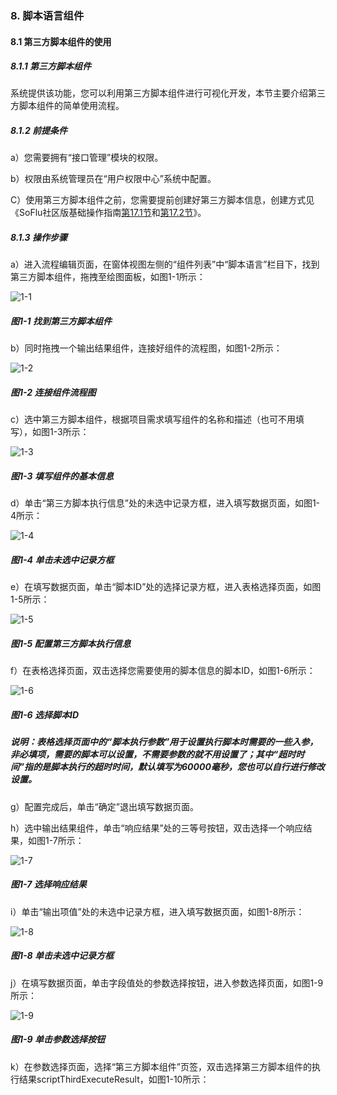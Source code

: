 ### 8. 脚本语言组件

#### 8.1 第三方脚本组件的使用

##### 8.1.1 第三方脚本组件

系统提供该功能，您可以利用第三方脚本组件进行可视化开发，本节主要介绍第三方脚本组件的简单使用流程。

##### 8.1.2 前提条件

a）您需要拥有“接口管理”模块的权限。

b）权限由系统管理员在“用户权限中心”系统中配置。

C）使用第三方脚本组件之前，您需要提前创建好第三方脚本信息，创建方式见《SoFlu社区版基础操作指南[第17.1节](https://gitee.com/feisuanyz/SoFlu-adp/blob/master/SoFlu%E7%A4%BE%E5%8C%BA%E7%89%88%E6%95%99%E7%A8%8B/SoFlu%E7%A4%BE%E5%8C%BA%E7%89%88%E5%9F%BA%E7%A1%80%E6%93%8D%E4%BD%9C%E6%8C%87%E5%8D%97/17.%20%E7%AC%AC%E4%B8%89%E6%96%B9%E8%84%9A%E6%9C%AC/1.%20%E7%AC%AC%E4%B8%89%E6%96%B9%E8%84%9A%E6%9C%AC.md#11-%E6%96%B0%E5%A2%9E%E7%AC%AC%E4%B8%89%E6%96%B9%E8%84%9A%E6%9C%AC%E6%A8%A1%E5%9D%97)和[第17.2节](https://gitee.com/feisuanyz/SoFlu-adp/blob/master/SoFlu%E7%A4%BE%E5%8C%BA%E7%89%88%E6%95%99%E7%A8%8B/SoFlu%E7%A4%BE%E5%8C%BA%E7%89%88%E5%9F%BA%E7%A1%80%E6%93%8D%E4%BD%9C%E6%8C%87%E5%8D%97/17.%20%E7%AC%AC%E4%B8%89%E6%96%B9%E8%84%9A%E6%9C%AC/1.%20%E7%AC%AC%E4%B8%89%E6%96%B9%E8%84%9A%E6%9C%AC.md#12-%E6%96%B0%E5%A2%9Epython%E8%84%9A%E6%9C%AC)》。

##### 8.1.3 操作步骤

a）进入流程编辑页面，在窗体视图左侧的“组件列表”中“脚本语言”栏目下，找到第三方脚本组件，拖拽至绘图面板，如图1-1所示：

![1-1](https://www.feisuanyz.com/fsimage/zc-image/cz_22_7_1_1.png)

##### 图1-1 找到第三方脚本组件

b）同时拖拽一个输出结果组件，连接好组件的流程图，如图1-2所示：

![1-2](https://www.feisuanyz.com/fsimage/zc-image/cz_22_7_1_1.png)

##### 图1-2 连接组件流程图

c）选中第三方脚本组件，根据项目需求填写组件的名称和描述（也可不用填写），如图1-3所示：

![1-3](https://www.feisuanyz.com/fsimage/zc-image/cz_22_7_1_3.png)

##### 图1-3 填写组件的基本信息

d）单击“第三方脚本执行信息”处的未选中记录方框，进入填写数据页面，如图1-4所示：

![1-4](https://www.feisuanyz.com/fsimage/zc-image/cz_22_7_1_4.png)

##### 图1-4 单击未选中记录方框

e）在填写数据页面，单击“脚本ID”处的选择记录方框，进入表格选择页面，如图1-5所示：

![1-5](https://www.feisuanyz.com/fsimage/zc-image/cz_22_7_1_5.png)

##### 图1-5 配置第三方脚本执行信息

f）在表格选择页面，双击选择您需要使用的脚本信息的脚本ID，如图1-6所示：

![1-6](https://www.feisuanyz.com/fsimage/zc-image/cz_22_7_1_6.png)

##### 图1-6 选择脚本ID

##### 说明：表格选择页面中的“脚本执行参数”用于设置执行脚本时需要的一些入参，非必填项，需要的脚本可以设置，不需要参数的就不用设置了；其中“超时时间”指的是脚本执行的超时时间，默认填写为60000毫秒，您也可以自行进行修改设置。

g）配置完成后，单击“确定”退出填写数据页面。

h）选中输出结果组件，单击“响应结果”处的三等号按钮，双击选择一个响应结果，如图1-7所示：

![1-7](https://www.feisuanyz.com/fsimage/zc-image/cz_22_7_1_9.png)

##### 图1-7 选择响应结果

i）单击“输出项值”处的未选中记录方框，进入填写数据页面，如图1-8所示：

![1-8](https://www.feisuanyz.com/fsimage/zc-image/cz_22_7_1_7.png)

##### 图1-8 单击未选中记录方框

j）在填写数据页面，单击字段值处的参数选择按钮，进入参数选择页面，如图1-9所示：

![1-9](https://www.feisuanyz.com/fsimage/zc-image/cz_22_7_1_10.png)

##### 图1-9 单击参数选择按钮

k）在参数选择页面，选择“第三方脚本组件”页签，双击选择第三方脚本组件的执行结果scriptThirdExecuteResult，如图1-10所示：
